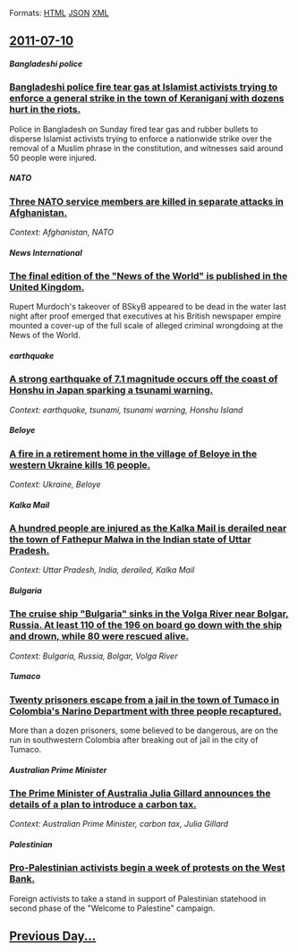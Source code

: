
Formats: [HTML](2011/07/10/index.html)  [JSON](2011/07/10/index.json)  [XML](2011/07/10/index.xml)  

## [2011-07-10](/news/2011/07/10/index.md)

##### Bangladeshi police
### [Bangladeshi police fire tear gas at Islamist activists trying to enforce a general strike in the town of Keraniganj with dozens hurt in the riots. ](/news/2011/07/10/bangladeshi-police-fire-tear-gas-at-islamist-activists-trying-to-enforce-a-general-strike-in-the-town-of-keraniganj-with-dozens-hurt-in-the.md)
Police in Bangladesh on Sunday fired tear gas and rubber bullets to disperse Islamist activists trying to enforce a nationwide strike over the removal of a Muslim phrase in the constitution, and witnesses said around 50 people were injured.

##### NATO
### [Three NATO service members are killed in separate attacks in Afghanistan. ](/news/2011/07/10/three-nato-service-members-are-killed-in-separate-attacks-in-afghanistan.md)
_Context: Afghanistan, NATO_

##### News International
### [The final edition of the "News of the World" is published in the United Kingdom. ](/news/2011/07/10/the-final-edition-of-the-news-of-the-world-is-published-in-the-united-kingdom.md)
Rupert Murdoch&#039;s takeover of BSkyB appeared to be dead in the water last night after proof emerged that executives at his British newspaper empire mounted a cover-up of the full scale of alleged criminal wrongdoing at the News of the World.

##### earthquake
### [A strong earthquake of 7.1 magnitude occurs off the coast of Honshu in Japan sparking a tsunami warning. ](/news/2011/07/10/a-strong-earthquake-of-7-1-magnitude-occurs-off-the-coast-of-honshu-in-japan-sparking-a-tsunami-warning.md)
_Context: earthquake, tsunami, tsunami warning, Honshu Island_

##### Beloye
### [A fire in a retirement home in the village of Beloye in the western Ukraine kills 16 people. ](/news/2011/07/10/a-fire-in-a-retirement-home-in-the-village-of-beloye-in-the-western-ukraine-kills-16-people.md)
_Context: Ukraine, Beloye_

##### Kalka Mail
### [A hundred people are injured as the Kalka Mail is derailed near the town of Fathepur Malwa in the Indian state of Uttar Pradesh. ](/news/2011/07/10/a-hundred-people-are-injured-as-the-kalka-mail-is-derailed-near-the-town-of-fathepur-malwa-in-the-indian-state-of-uttar-pradesh.md)
_Context: Uttar Pradesh, India, derailed, Kalka Mail_

##### Bulgaria
### [The cruise ship "Bulgaria" sinks in the Volga River near Bolgar, Russia. At least 110 of the 196 on board go down with the ship and drown, while 80 were rescued alive. ](/news/2011/07/10/the-cruise-ship-bulgaria-sinks-in-the-volga-river-near-bolgar-russia-at-least-110-of-the-196-on-board-go-down-with-the-ship-and-drown-w.md)
_Context: Bulgaria, Russia, Bolgar, Volga River_

##### Tumaco
### [Twenty prisoners escape from a jail in the town of Tumaco in Colombia's Narino Department with three people recaptured. ](/news/2011/07/10/twenty-prisoners-escape-from-a-jail-in-the-town-of-tumaco-in-colombia-s-naria-o-department-with-three-people-recaptured.md)
More than a dozen prisoners, some believed to be dangerous, are on the run in southwestern Colombia after breaking out of jail in the city of Tumaco.

##### Australian Prime Minister
### [The Prime Minister of Australia Julia Gillard announces the details of a plan to introduce a carbon tax. ](/news/2011/07/10/the-prime-minister-of-australia-julia-gillard-announces-the-details-of-a-plan-to-introduce-a-carbon-tax.md)
_Context: Australian Prime Minister, carbon tax, Julia Gillard_

##### Palestinian
### [Pro-Palestinian activists begin a week of protests on the West Bank. ](/news/2011/07/10/pro-palestinian-activists-begin-a-week-of-protests-on-the-west-bank.md)
Foreign activists to take a stand in support of Palestinian statehood in second phase of the &quot;Welcome to Palestine&quot; campaign.

## [Previous Day...](/news/2011/07/9/index.md)

